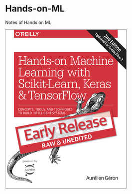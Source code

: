 # Hands-on-ML
Notes of Hands on ML

<img src="https://raw.githubusercontent.com/KatzeLiu/FigureBed/master/Imag/20200120145050.png" style="zoom:50%;" />